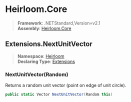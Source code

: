 # Heirloom.Core

> **Framework**: .NETStandard,Version=v2.1  
> **Assembly**: [Heirloom.Core][0]  

## Extensions.NextUnitVector

> **Namespace**: [Heirloom][0]  
> **Declaring Type**: [Extensions][1]  

### NextUnitVector(Random)

Returns a random unit vector (point on edge of unit circle).

```cs
public static Vector NextUnitVector(Random this)
```

[0]: ../../../Heirloom.Core.md
[1]: ../Extensions.md
